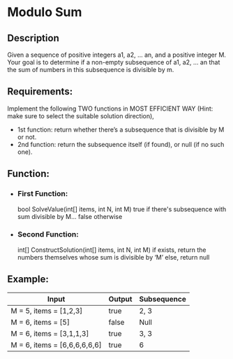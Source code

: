 # Modulo Sum
## Description
Given a sequence of positive integers a1, a2, … an, and a positive integer M. Your goal is to determine if a non-empty subsequence of a1, a2, … an that the sum of numbers in this subsequence is divisible by m.

## Requirements:
Implement the following TWO functions in MOST EFFICIENT WAY (Hint: make sure to select the suitable solution direction),
 - 1st function: return whether there’s a subsequence that is divisible by M or not.
 - 2nd function: return the subsequence itself (if found), or null (if no such one).

## Function:
 - ### First Function:
   bool SolveValue(int[] items, int N, int M) <returns>true if there's subsequence with sum divisible by M... false otherwise
   
 - ### Second Function:
   int[] ConstructSolution(int[] items, int N, int M) <returns>if exists, return the numbers themselves whose sum is divisible by ‘M’ else, return null
   
## Example:

| Input  | Output | Subsequence | 
| -------| ------ | ----------- | 
| M = 5, items = [1,2,3]  |  true | 2, 3 |
| M = 6, items = [5]  |  false | Null |
| M = 6, items = [3,1,1,3]  |  true | 3, 3 |
| M = 6, items = [6,6,6,6,6,6]  |  true | 6 |


